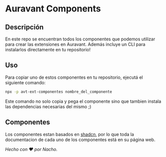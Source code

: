 # Auravant Components

## Descripción

En este repo se encuentran todos los componentes que podemos utilizar para crear las extensiones en Auravant. Además incluye un CLI para instalarlos directamente en tu repositorio!

## Uso

Para copiar uno de estos componentes en tu repositorio, ejecutá el siguiente comando:

```bash
npx -p avt-ext-componentes nombre_del_componente
```

Este comando no solo copia y pega el componente sino que tambien instala las dependencias necesarias del mismo ;)

## Componentes

Los componentes estan basados en [shadcn](https://ui.shadcn.com/), por lo que toda la documentacion de cada uno de los componentes está en su página web.

_Hecho con ❤️ por Nacho._

